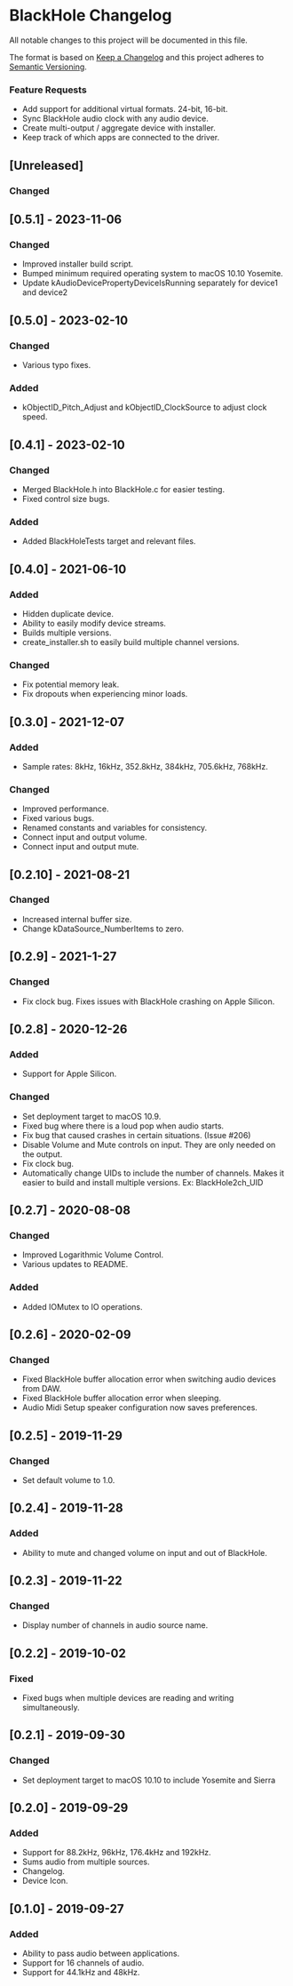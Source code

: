 #  BlackHole Changelog

All notable changes to this project will be documented in this file.

The format is based on [Keep a Changelog](http://keepachangelog.com/en/1.1.0/)
and this project adheres to [Semantic Versioning](http://semver.org/spec/v2.0.0.html).

### Feature Requests

- Add support for additional virtual formats. 24-bit, 16-bit.
- Sync BlackHole audio clock with any audio device.
- Create multi-output / aggregate device with installer.
- Keep track of which apps are connected to the driver.


## [Unreleased]

### Changed

## [0.5.1] - 2023-11-06

### Changed

- Improved installer build script.
- Bumped minimum required operating system to macOS 10.10 Yosemite.
- Update kAudioDevicePropertyDeviceIsRunning separately for device1 and device2

## [0.5.0] - 2023-02-10

### Changed

- Various typo fixes.

### Added

- kObjectID_Pitch_Adjust and kObjectID_ClockSource to adjust clock speed.

## [0.4.1] - 2023-02-10

### Changed

- Merged BlackHole.h into BlackHole.c for easier testing.
- Fixed control size bugs.

### Added

- Added BlackHoleTests target and relevant files.

## [0.4.0] - 2021-06-10

### Added

- Hidden duplicate device.
- Ability to easily modify device streams. 
- Builds multiple versions.
- create_installer.sh to easily build multiple channel versions. 

### Changed

- Fix potential memory leak.
- Fix dropouts when experiencing minor loads. 

## [0.3.0] - 2021-12-07

### Added

- Sample rates: 8kHz, 16kHz, 352.8kHz, 384kHz, 705.6kHz, 768kHz.

### Changed

- Improved performance.
- Fixed various bugs.
- Renamed constants and variables for consistency.
- Connect input and output volume.
- Connect input and output mute. 

## [0.2.10] - 2021-08-21

### Changed

- Increased internal buffer size.
- Change kDataSource_NumberItems to zero.

## [0.2.9] - 2021-1-27

### Changed

- Fix clock bug. Fixes issues with BlackHole crashing on Apple Silicon.

## [0.2.8] - 2020-12-26

### Added

- Support for Apple Silicon.

### Changed

- Set deployment target to macOS 10.9. 
- Fixed bug where there is a loud pop when audio starts.
- Fix bug that caused crashes in certain situations. (Issue #206)
- Disable Volume and Mute controls on input. They are only needed on the output. 
- Fix clock bug.
- Automatically change UIDs to include the number of channels. Makes it easier to build and install multiple versions. Ex: BlackHole2ch_UID

## [0.2.7] - 2020-08-08

### Changed

- Improved Logarithmic Volume Control.
- Various updates to README. 

### Added

- Added IOMutex to IO operations.

## [0.2.6] - 2020-02-09

### Changed

- Fixed BlackHole buffer allocation error when switching audio devices from DAW.
- Fixed BlackHole buffer allocation error when sleeping.
- Audio Midi Setup speaker configuration now saves preferences.

## [0.2.5] - 2019-11-29

### Changed

- Set default volume to 1.0.

## [0.2.4] - 2019-11-28

### Added

- Ability to mute and changed volume on input and out of BlackHole. 

## [0.2.3] - 2019-11-22

### Changed

- Display number of channels in audio source name.

## [0.2.2] - 2019-10-02

### Fixed

- Fixed bugs when multiple devices are reading and writing simultaneously.

## [0.2.1] - 2019-09-30

### Changed

- Set deployment target to macOS 10.10 to include Yosemite and Sierra

## [0.2.0] - 2019-09-29

### Added

- Support for 88.2kHz, 96kHz, 176.4kHz and 192kHz.
- Sums audio from multiple sources.
- Changelog.
- Device Icon.

## [0.1.0] - 2019-09-27

### Added

- Ability to pass audio between applications.
- Support for 16 channels of audio.
- Support for 44.1kHz and 48kHz.
